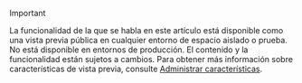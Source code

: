 > [!IMPORTANT]
> La funcionalidad de la que se habla en este artículo está disponible como una vista previa pública en cualquier entorno de espacio aislado o prueba. No está disponible en entornos de producción. El contenido y la funcionalidad están sujetos a cambios. Para obtener más información sobre características de vista previa, consulte [Administrar características](../hr-admin-manage-features.md).